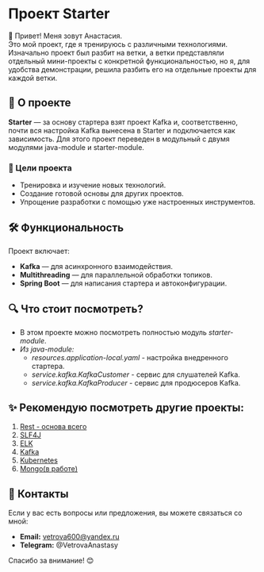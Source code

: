 # Проект Starter

👋 Привет! Меня зовут Анастасия.  
Это мой проект, где я тренируюсь с различными технологиями.
Изначально проект был разбит на ветки, а ветки представляли отдельный мини-проекты с конкретной функциональностью, но я, для удобства демонстрации, решила разбить его на отдельные проекты для каждой ветки.


## 🌟 О проекте
**Starter** — за основу стартера взят проект Kafka и, соответственно, почти вся настройка Kafka вынесена в Starter и подключается как зависимость.
Для этого проект переведен в модульный с двумя модулями java-module и starter-module.

### 🎯 Цели проекта
- Тренировка и изучение новых технологий.
- Создание готовой основы для других проектов.
- Упрощение разработки с помощью уже настроенных инструментов.

## 🛠️ Функциональность
Проект включает:
- **Kafka** — для асинхронного взаимодействия.
- **Multithreading** — для параллельной обработки топиков.
- **Spring Boot** — для написания стартера и автоконфигурации.

## 🔍 Что стоит посмотреть?

- В этом проекте можно посмотреть полностью модуль *starter-module*.
- *Из java-module:*
  - *resources.application-local.yaml* - настройка внедренного стартера.
  - *service.kafka.KafkaCustomer* - сервис для слушателей Kafka.
  - *service.kafka.KafkaProducer* - сервис для продюсеров Kafka.

## ✨ Рекомендую посмотреть другие проекты:
1. [Rest - основа всего](https://github.com/AnastasiyaVetrova/Rest)
2. [SLF4J](https://github.com/AnastasiyaVetrova/SLF4J)
3. [ELK](https://github.com/AnastasiyaVetrova/ELK)
4. [Kafka](https://github.com/AnastasiyaVetrova/Kafka)
5. [Kubernetes](https://github.com/AnastasiyaVetrova/Kubernetes)
6. [Mongo(в работе)](https://github.com/AnastasiyaVetrova/Mongo)

## 🤝 Контакты
Если у вас есть вопросы или предложения, вы можете связаться со мной:
- **Email:** vetrova600@yandex.ru
- **Telegram:** @VetrovaAnastasy

Спасибо за внимание! 😊

